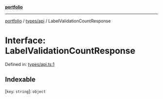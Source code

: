 [**portfolio**](../../../README.md)

***

[portfolio](../../../modules.md) / [types/api](../README.md) / LabelValidationCountResponse

# Interface: LabelValidationCountResponse

Defined in: [types/api.ts:1](https://github.com/tnorlund/Portfolio/blob/9641e1d9d3137d0e5e68571e3b9c8af7666d753e/portfolio/types/api.ts#L1)

## Indexable

\[`key`: `string`\]: `object`
